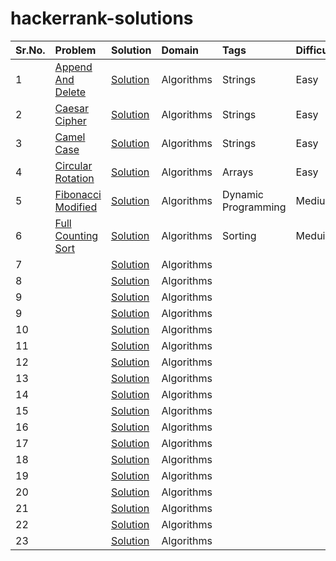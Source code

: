 # hackerrank-solutions

|Sr.No.|Problem|Solution|Domain|Tags|Difficulty|
|:------|:-------|:------|:------|:------|:------|
|1|[Append And Delete](https://www.hackerrank.com/challenges/append-and-delete)| [Solution](src/AppendAndDelete.java)|Algorithms|Strings|Easy|
|2 |[Caesar Cipher](https://www.hackerrank.com/challenges/caesar-cipher-1) |[Solution](src/CaesarCipher.java) |Algorithms |Strings|Easy|
|3 |[Camel Case](https://www.hackerrank.com/challenges/camelcase)|[Solution](src/CamelCase.java)|Algorithms|Strings|Easy|
|4 |[Circular Rotation](https://www.hackerrank.com/challenges/circular-array-rotation) |[Solution](src/CircularRotation.java) |Algorithms |Arrays |Easy |
|5 |[Fibonacci Modified](https://www.hackerrank.com/challenges/fibonacci-modified) |[Solution](src/FibonacciModified.java) |Algorithms |Dynamic Programming |Medium |
|6 |[Full Counting Sort](https://www.hackerrank.com/challenges/countingsort4) |[Solution](src/Full_Counting_Sort_best.java) |Algorithms |Sorting |Meduim |
|7 |[]() |[Solution](src/) |Algorithms | | |
|8 |[]() |[Solution](src/) |Algorithms | | |
|9 |[]() |[Solution](src/) |Algorithms | | |
|9 |[]() |[Solution](src/) |Algorithms | | |
|10 |[]() |[Solution](src/) |Algorithms | | |
|11 |[]() |[Solution](src/) |Algorithms | | |
|12 |[]() |[Solution](src/) |Algorithms | | |
|13 |[]() |[Solution](src/) |Algorithms | | |
|14 |[]() |[Solution](src/) |Algorithms | | |
|15 |[]() |[Solution](src/) |Algorithms | | |
|16 |[]() |[Solution](src/) |Algorithms | | |
|17 |[]() |[Solution](src/) |Algorithms | | |
|18 |[]() |[Solution](src/) |Algorithms | | |
|19 |[]() |[Solution](src/) |Algorithms | | |
|20 |[]() |[Solution](src/) |Algorithms | | |
|21 |[]() |[Solution](src/) |Algorithms | | |
|22 |[]() |[Solution](src/) |Algorithms | | |
|23 |[]() |[Solution](src/) |Algorithms | | |





